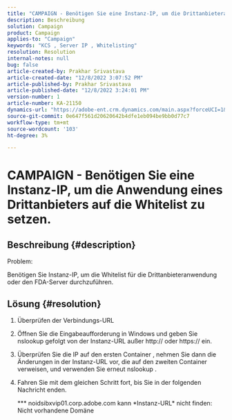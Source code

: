 ```yaml
---
title: "CAMPAIGN - Benötigen Sie eine Instanz-IP, um die Drittanbieteranwendung auf die Whitelist zu setzen."
description: Beschreibung
solution: Campaign
product: Campaign
applies-to: "Campaign"
keywords: "KCS , Server IP , Whitelisting"
resolution: Resolution
internal-notes: null
bug: false
article-created-by: Prakhar Srivastava
article-created-date: "12/8/2022 3:07:52 PM"
article-published-by: Prakhar Srivastava
article-published-date: "12/8/2022 3:24:01 PM"
version-number: 1
article-number: KA-21150
dynamics-url: "https://adobe-ent.crm.dynamics.com/main.aspx?forceUCI=1&pagetype=entityrecord&etn=knowledgearticle&id=9099d114-0a77-ed11-81aa-6045bd006b4b"
source-git-commit: 0e647f561d20620642b4dfe1eb094be9bb0d77c7
workflow-type: tm+mt
source-wordcount: '103'
ht-degree: 3%

---
```


# CAMPAIGN - Benötigen Sie eine Instanz-IP, um die Anwendung eines Drittanbieters auf die Whitelist zu setzen.

## Beschreibung {#description}


Problem:

Benötigen Sie Instanz-IP, um die Whitelist für die Drittanbieteranwendung oder den FDA-Server durchzuführen.


## Lösung {#resolution}


1. Überprüfen der Verbindungs-URL
2. Öffnen Sie die Eingabeaufforderung in Windows und geben Sie nslookup gefolgt von der Instanz-URL außer http:// oder https:// ein.
3. Überprüfen Sie die IP auf den ersten Container , nehmen Sie dann die Änderungen in der Instanz-URL vor, die auf den zweiten Container verweisen, und verwenden Sie erneut nslookup .
4. Fahren Sie mit dem gleichen Schritt fort, bis Sie in der folgenden Nachricht enden.

   \*\*\* noidsibxvip01.corp.adobe.com kann \*Instanz-URL\* nicht finden: Nicht vorhandene Domäne

